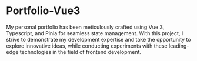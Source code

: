 # Portfolio-Vue3
My personal portfolio has been meticulously crafted using Vue 3, Typescript, and Pinia for seamless state management. With this project, I strive to demonstrate my development expertise and take the opportunity to explore innovative ideas, while conducting experiments with these leading-edge technologies in the field of frontend development.
